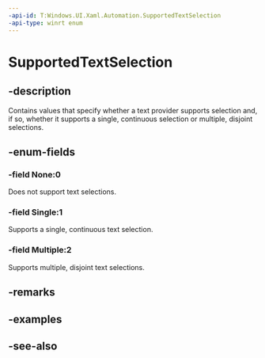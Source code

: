 ```yaml
---
-api-id: T:Windows.UI.Xaml.Automation.SupportedTextSelection
-api-type: winrt enum
---
```


<!-- Enumeration syntax
public enum Windows.UI.Xaml.Automation.SupportedTextSelection : int
-->

# SupportedTextSelection

## -description
Contains values that specify whether a text provider supports selection and, if so, whether it supports a single, continuous selection or multiple, disjoint selections.



## -enum-fields
### -field None:0
Does not support text selections.

### -field Single:1
Supports a single, continuous text selection.

### -field Multiple:2
Supports multiple, disjoint text selections.


## -remarks

## -examples

## -see-also
